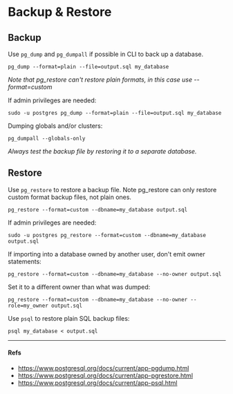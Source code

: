 # Backup & Restore

## Backup

Use `pg_dump` and `pg_dumpall` if possible in CLI to back up a database.

```shell
pg_dump --format=plain --file=output.sql my_database
```

_Note that pg_restore can't restore plain formats, in this case use --format=custom_

If admin privileges are needed:

```shell
sudo -u postgres pg_dump --format=plain --file=output.sql my_database
```

Dumping globals and/or clusters:

```shell
pg_dumpall --globals-only
```

_Always test the backup file by restoring it to a separate database._

## Restore

Use `pg_restore` to restore a backup file. Note pg_restore can only restore custom format backup files, not plain ones.

```shell
pg_restore --format=custom --dbname=my_database output.sql
```

If admin privileges are needed:

```shell
sudo -u postgres pg_restore --format=custom --dbname=my_database output.sql
```

If importing into a database owned by another user, don't emit owner statements:

```shell
pg_restore --format=custom --dbname=my_database --no-owner output.sql
```

Set it to a different owner than what was dumped:

```shell
pg_restore --format=custom --dbname=my_database --no-owner --role=my_owner output.sql
```

Use `psql` to restore plain SQL backup files:

``` shell
psql my_database < output.sql
```

---

#### Refs

- https://www.postgresql.org/docs/current/app-pgdump.html
- https://www.postgresql.org/docs/current/app-pgrestore.html
- https://www.postgresql.org/docs/current/app-psql.html
